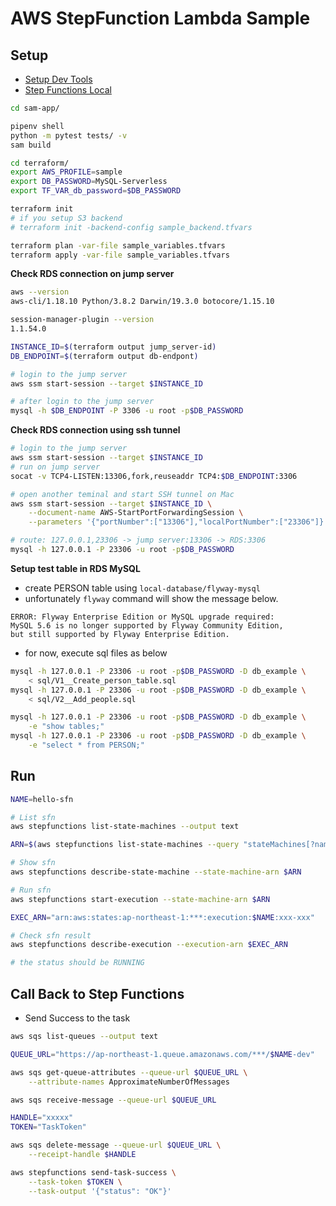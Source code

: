 # AWS StepFunction Lambda Sample

## Setup

- [Setup Dev Tools](./README_DEV_TOOLS.md)
- [Step Functions Local](./README_LOCAL_SFN.md)

```bash
cd sam-app/

pipenv shell
python -m pytest tests/ -v
sam build
```

```bash
cd terraform/
export AWS_PROFILE=sample
export DB_PASSWORD=MySQL-Serverless
export TF_VAR_db_password=$DB_PASSWORD

terraform init
# if you setup S3 backend
# terraform init -backend-config sample_backend.tfvars

terraform plan -var-file sample_variables.tfvars
terraform apply -var-file sample_variables.tfvars
```

**Check RDS connection on jump server**

```bash
aws --version
aws-cli/1.18.10 Python/3.8.2 Darwin/19.3.0 botocore/1.15.10

session-manager-plugin --version
1.1.54.0

INSTANCE_ID=$(terraform output jump_server-id)
DB_ENDPOINT=$(terraform output db-endpont)

# login to the jump server
aws ssm start-session --target $INSTANCE_ID

# after login to the jump server
mysql -h $DB_ENDPOINT -P 3306 -u root -p$DB_PASSWORD
```

**Check RDS connection using ssh tunnel**

```bash
# login to the jump server
aws ssm start-session --target $INSTANCE_ID
# run on jump server
socat -v TCP4-LISTEN:13306,fork,reuseaddr TCP4:$DB_ENDPOINT:3306

# open another teminal and start SSH tunnel on Mac
aws ssm start-session --target $INSTANCE_ID \
    --document-name AWS-StartPortForwardingSession \
    --parameters '{"portNumber":["13306"],"localPortNumber":["23306"]}'

# route: 127.0.0.1,23306 -> jump server:13306 -> RDS:3306
mysql -h 127.0.0.1 -P 23306 -u root -p$DB_PASSWORD
```

**Setup test table in RDS MySQL**

- create PERSON table using `local-database/flyway-mysql`
- unfortunately `flyway` command will show the message below.

```
ERROR: Flyway Enterprise Edition or MySQL upgrade required:
MySQL 5.6 is no longer supported by Flyway Community Edition,
but still supported by Flyway Enterprise Edition.
```

- for now, execute sql files as below

```bash
mysql -h 127.0.0.1 -P 23306 -u root -p$DB_PASSWORD -D db_example \
    < sql/V1__Create_person_table.sql
mysql -h 127.0.0.1 -P 23306 -u root -p$DB_PASSWORD -D db_example \
    < sql/V2__Add_people.sql

mysql -h 127.0.0.1 -P 23306 -u root -p$DB_PASSWORD -D db_example \
    -e "show tables;"
mysql -h 127.0.0.1 -P 23306 -u root -p$DB_PASSWORD -D db_example \
    -e "select * from PERSON;"
```

## Run

```bash
NAME=hello-sfn

# List sfn
aws stepfunctions list-state-machines --output text

ARN=$(aws stepfunctions list-state-machines --query "stateMachines[?name=='${NAME}'].stateMachineArn" --output text)

# Show sfn
aws stepfunctions describe-state-machine --state-machine-arn $ARN

# Run sfn
aws stepfunctions start-execution --state-machine-arn $ARN

EXEC_ARN="arn:aws:states:ap-northeast-1:***:execution:$NAME:xxx-xxx"

# Check sfn result
aws stepfunctions describe-execution --execution-arn $EXEC_ARN

# the status should be RUNNING
```

## Call Back to Step Functions

- Send Success to the task

```bash
aws sqs list-queues --output text

QUEUE_URL="https://ap-northeast-1.queue.amazonaws.com/***/$NAME-dev"

aws sqs get-queue-attributes --queue-url $QUEUE_URL \
    --attribute-names ApproximateNumberOfMessages

aws sqs receive-message --queue-url $QUEUE_URL

HANDLE="xxxxx"
TOKEN="TaskToken"

aws sqs delete-message --queue-url $QUEUE_URL \
    --receipt-handle $HANDLE

aws stepfunctions send-task-success \
    --task-token $TOKEN \
    --task-output '{"status": "OK"}'
```
